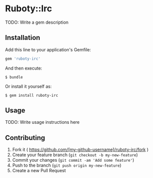 # Ruboty::Irc

TODO: Write a gem description

## Installation

Add this line to your application's Gemfile:

```ruby
gem 'ruboty-irc'
```

And then execute:

    $ bundle

Or install it yourself as:

    $ gem install ruboty-irc

## Usage

TODO: Write usage instructions here

## Contributing

1. Fork it ( https://github.com/[my-github-username]/ruboty-irc/fork )
2. Create your feature branch (`git checkout -b my-new-feature`)
3. Commit your changes (`git commit -am 'Add some feature'`)
4. Push to the branch (`git push origin my-new-feature`)
5. Create a new Pull Request
